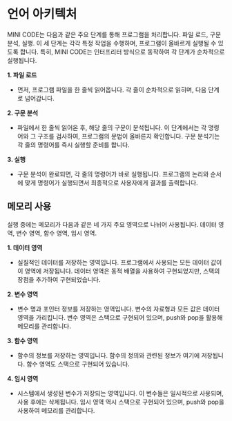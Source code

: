 # 언어 아키텍처
MINI CODE는 다음과 같은 주요 단계를 통해 프로그램을 처리합니다.
파일 로드, 구문 분석, 실행. 이 세 단계는 각각 특정 작업을 수행하며,
프로그램이 올바르게 실행될 수 있도록 합니다. 특히, MINI CODE는 인터프리터 방식으로 동작하여 각 단계가 순차적으로 실행됩니다.

**1. 파일 로드**
- 먼저, 프로그램 파일을 한 줄씩 읽어옵니다. 각 줄이 순차적으로 읽히며, 다음 단계로 넘어갑니다.

**2. 구문 분석**
- 파일에서 한 줄씩 읽어온 후, 해당 줄의 구문이 분석됩니다. 이 단계에서는 각 명령어와 그 구조를 검사하여, 프로그램의 문법이 올바른지 확인합니다. 구문 분석기는 각 줄의 명령어를 즉시 실행할 준비를 합니다.

**3. 실행**
- 구문 분석이 완료되면, 각 줄의 명령어가 바로 실행됩니다. 프로그램의 논리와 순서에 맞게 명령어가 실행되면서 최종적으로 사용자에게 결과를 출력합니다.



## 메모리 사용
실행 중에는 메모리가 다음과 같은 네 가지 주요 영역으로 나뉘어 사용됩니다.
데이터 영역, 변수 영역, 함수 영역, 임시 영역.

**1. 데이터 영역**
- 실질적인 데이터를 저장하는 영역입니다. 프로그램에서 사용되는 모든 데이터 값이 이 영역에 저장됩니다. 데이터 영역은 동적 배열을 사용하여 구현되었지만, 스택의 장점을 추가하여 구현되었습니다.

**2. 변수 영역**
- 변수 명과 포인터 정보를 저장하는 영역입니다. 변수의 자료형과 모든 값은 데이터 영역을 가리킵니다. 변수 영역은 스택으로 구현되어 있으며, push와 pop을 활용해 메모리를 관리합니다.

**3. 함수 영역**
- 함수의 정보를 저장하는 영역입니다. 함수의 정의와 관련된 정보가 여기에 저장됩니다. 함수 영역도 스택으로 구현되어 있습니다.

**4. 임시 영역**
- 시스템에서 생성된 변수가 저장되는 영역입니다. 이 변수들은 일시적으로 사용되며, 사용 후에는 삭제됩니다. 임시 영역 역시 스택으로 구현되어 있으며, push와 pop을 사용하여 메모리를 관리합니다.